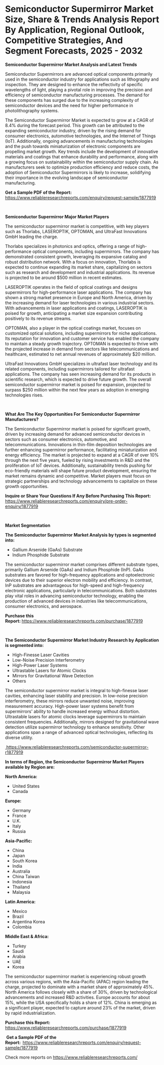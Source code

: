 <p><h1>Semiconductor Supermirror Market Size, Share & Trends Analysis Report By Application, Regional Outlook, Competitive Strategies, And Segment Forecasts, 2025 - 2032</h1></p><p><strong>Semiconductor Supermirror Market Analysis and Latest Trends</strong></p>
<p><p>Semiconductor Supermirrors are advanced optical components primarily used in the semiconductor industry for applications such as lithography and inspection. They are designed to enhance the reflectivity of specific wavelengths of light, playing a pivotal role in improving the precision and efficiency of semiconductor manufacturing processes. The demand for these components has surged due to the increasing complexity of semiconductor devices and the need for higher performance in photolithography systems.</p><p>The Semiconductor Supermirror Market is expected to grow at a CAGR of 8.4% during the forecast period. This growth can be attributed to the expanding semiconductor industry, driven by the rising demand for consumer electronics, automotive technologies, and the Internet of Things (IoT). Additionally, ongoing advancements in manufacturing technologies and the push towards miniaturization of electronic components are propelling market growth. Key trends include the development of innovative materials and coatings that enhance durability and performance, along with a growing focus on sustainability within the semiconductor supply chain. As manufacturers seek to optimize production efficiency and reduce costs, the adoption of Semiconductor Supermirrors is likely to increase, solidifying their importance in the evolving landscape of semiconductor manufacturing.</p></p>
<p><strong>Get a Sample PDF of the Report:&nbsp;</strong> <a href="https://www.reliableresearchreports.com/enquiry/request-sample/1877919?utm_campaign=2102&utm_medium=2&utm_source=Github&utm_content=ia&utm_term=13022025&utm_id=semiconductor-supermirror">https://www.reliableresearchreports.com/enquiry/request-sample/1877919</a></p>
<p>&nbsp;</p>
<p><strong>Semiconductor Supermirror Major Market Players</strong></p>
<p><p>The semiconductor supermirror market is competitive, with key players such as Thorlabs, LASEROPTIK, OPTOMAN, and UltraFast Innovations GmbH leading the charge. </p><p>Thorlabs specializes in photonics and optics, offering a range of high-performance optical components, including supermirrors. The company has demonstrated consistent growth, leveraging its expansive catalog and robust distribution network. With a focus on innovation, Thorlabs is expected to continue expanding its market share, capitalizing on sectors such as research and development and industrial applications. Its revenue is projected to be around $500 million in recent estimates.</p><p>LASEROPTIK operates in the field of optical coatings and designs supermirrors for high-performance laser applications. The company has shown a strong market presence in Europe and North America, driven by the increasing demand for laser technologies in various industrial sectors. With advancements in laser applications and coatings, LASEROPTIK is poised for growth, anticipating a market size expansion contributing positively to its revenue streams.</p><p>OPTOMAN, also a player in the optical coatings market, focuses on customized optical solutions, including supermirrors for niche applications. Its reputation for innovation and customer service has enabled the company to maintain a steady growth trajectory. OPTOMAN is expected to thrive with the projected increase in demand from sectors like telecommunications and healthcare, estimated to net annual revenues of approximately $20 million.</p><p>UltraFast Innovations GmbH specializes in ultrafast laser technology and its related components, including supermirrors tailored for ultrafast applications. The company has seen increasing demand for its products in scientific research, which is expected to drive future growth. The overall semiconductor supermirror market is poised for expansion, projected to surpass $250 million within the next few years as adoption in emerging technologies rises.</p></p>
<p>&nbsp;</p>
<p><strong>What Are The Key Opportunities For Semiconductor Supermirror Manufacturers?</strong></p>
<p><p>The Semiconductor Supermirror market is poised for significant growth, driven by increasing demand for advanced semiconductor devices in sectors such as consumer electronics, automotive, and telecommunications. Innovations in thin-film deposition technologies are further enhancing supermirror performance, facilitating miniaturization and energy efficiency. The market is projected to expand at a CAGR of over 10% through the next five years, fueled by rising investments in R&D and the proliferation of IoT devices. Additionally, sustainability trends pushing for eco-friendly materials will shape future product development, ensuring the market remains dynamic and competitive. Market players must focus on strategic partnerships and technology advancements to capitalize on these growth opportunities.</p></p>
<p><strong>Inquire or Share Your Questions If Any Before Purchasing This Report:</strong> <a href="https://www.reliableresearchreports.com/enquiry/pre-order-enquiry/1877919?utm_campaign=2102&utm_medium=2&utm_source=Github&utm_content=ia&utm_term=13022025&utm_id=semiconductor-supermirror">https://www.reliableresearchreports.com/enquiry/pre-order-enquiry/1877919</a></p>
<p>&nbsp;</p>
<p><strong>Market Segmentation</strong></p>
<p><strong>The Semiconductor Supermirror Market Analysis by types is segmented into:</strong></p>
<p><ul><li>Gallium Arsenide (GaAs) Substrate</li><li>Indium Phosphide Substrate</li></ul></p>
<p><p>The semiconductor supermirror market comprises different substrate types, primarily Gallium Arsenide (GaAs) and Indium Phosphide (InP). GaAs substrates are favored for high-frequency applications and optoelectronic devices due to their superior electron mobility and efficiency. In contrast, InP substrates are advantageous for high-speed and high-frequency electronic applications, particularly in telecommunications. Both substrates play vital roles in advancing semiconductor technology, enabling the production of advanced devices in industries like telecommunications, consumer electronics, and aerospace.</p></p>
<p><strong>Purchase this Report:&nbsp;</strong><a href="https://www.reliableresearchreports.com/purchase/1877919?utm_campaign=2102&utm_medium=2&utm_source=Github&utm_content=ia&utm_term=13022025&utm_id=semiconductor-supermirror">https://www.reliableresearchreports.com/purchase/1877919</a></p>
<p>&nbsp;</p>
<p><strong>The Semiconductor Supermirror Market Industry Research by Application is segmented into:</strong></p>
<p><ul><li>High-Finesse Laser Cavities</li><li>Low-Noise Precision Interferometry</li><li>High-Power Laser Systems</li><li>Ultrastable Lasers for Atomic Clocks</li><li>Mirrors for Gravitational Wave Detection</li><li>Others</li></ul></p>
<p><p>The semiconductor supermirror market is integral to high-finesse laser cavities, enhancing laser stability and precision. In low-noise precision interferometry, these mirrors reduce unwanted noise, improving measurement accuracy. High-power laser systems benefit from supermirrors' ability to handle increased energy without distortion. Ultrastable lasers for atomic clocks leverage supermirrors to maintain consistent frequencies. Additionally, mirrors designed for gravitational wave detection utilize supermirror technology to enhance sensitivity. Other applications span a range of advanced optical technologies, reflecting its diverse utility.</p></p>
<p><a href="https://www.reliableresearchreports.com/semiconductor-supermirror-r1877919?utm_campaign=2102&utm_medium=2&utm_source=Github&utm_content=ia&utm_term=13022025&utm_id=semiconductor-supermirror">&nbsp;https://www.reliableresearchreports.com/semiconductor-supermirror-r1877919</a></p>
<p><strong>In terms of Region, the Semiconductor Supermirror Market Players available by Region are:</strong></p>
<p>
    <p> <strong> North America: </strong>
        <ul>
            <li>United States</li>
            <li>Canada</li>
        </ul>
        </p> 
    <p> <strong> Europe: </strong>
        <ul>
            <li>Germany</li>
            <li>France</li>
            <li>U.K.</li>
            <li>Italy</li>
            <li>Russia</li>
        </ul>
        </p> 
    <p> <strong> Asia-Pacific: </strong>
        <ul>
            <li>China</li>
            <li>Japan</li>
            <li>South Korea</li>
            <li>India</li>
            <li>Australia</li>
            <li>China Taiwan</li>
            <li>Indonesia</li>
            <li>Thailand</li>
            <li>Malaysia</li>
        </ul>
        </p> 
    <p> <strong> Latin America: </strong>
        <ul>
            <li>Mexico</li>
            <li>Brazil</li>
            <li>Argentina Korea</li>
            <li>Colombia</li>
        </ul>
        </p> 
    <p> <strong> Middle East & Africa: </strong>
        <ul>
            <li>Turkey</li>
            <li>Saudi</li>
            <li>Arabia</li>
            <li>UAE</li>
            <li>Korea</li>
        </ul>
    </p>
    </p>
<p><p>The semiconductor supermirror market is experiencing robust growth across various regions, with the Asia-Pacific (APAC) region leading the charge, projected to dominate with a market share of approximately 45%. North America follows closely with a share of 30%, driven by technological advancements and increased R&D activities. Europe accounts for about 15%, while the USA specifically holds a share of 12%. China is emerging as a significant player, expected to capture around 23% of the market, driven by rapid industrialization.</p></p>
<p><strong>Purchase this Report: </strong><a href="https://www.reliableresearchreports.com/purchase/1877919?utm_campaign=2102&utm_medium=2&utm_source=Github&utm_content=ia&utm_term=13022025&utm_id=semiconductor-supermirror">https://www.reliableresearchreports.com/purchase/1877919</a></p>
<p>&nbsp;<strong>Get a Sample PDF of the Report:&nbsp;&nbsp;</strong><a href="https://www.reliableresearchreports.com/enquiry/request-sample/1877919?utm_campaign=2102&utm_medium=2&utm_source=Github&utm_content=ia&utm_term=13022025&utm_id=semiconductor-supermirror">https://www.reliableresearchreports.com/enquiry/request-sample/1877919</a></p>
<p><strong></strong></p>
<p>Check more reports on <a href="https://www.reliableresearchreports.com/?utm_campaign=2102&utm_medium=2&utm_source=Github&utm_content=ia&utm_term=13022025&utm_id=semiconductor-supermirror">https://www.reliableresearchreports.com/</a></p>